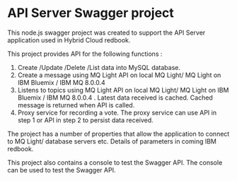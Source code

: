 # API Server Swagger project

This node.js swagger project was created to support the API Server application used in Hybrid Cloud redbook.

This project provides API for the following functions :

1. Create /Update /Delete /List data into MySQL database. 
2. Create a message using MQ Light API on local MQ Light/ MQ Light on IBM Bluemix / IBM MQ 8.0.0.4
3. Listens to topics using  MQ Light API on local MQ Light/ MQ Light on IBM Bluemix / IBM MQ 8.0.0.4 . Latest data received is cached. Cached message is returned when API is called. 
4. Proxy service for recording a vote. The proxy service can use API in step 1 or API in step 2 to persist data received. 

The project has a number of properties that allow the application to connect to MQ Light/ database servers etc. Details of parameters in coming IBM redbook. 

This project also contains a console to test the Swagger API. 
The console can be used to test the Swagger API. 